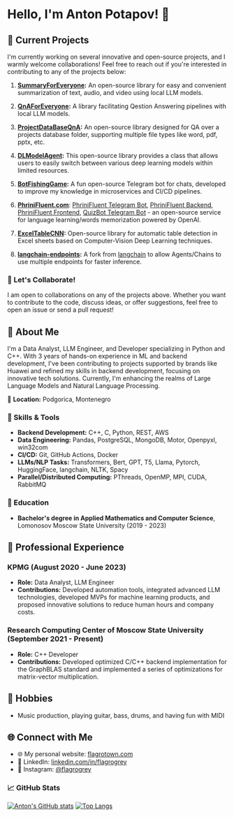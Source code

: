# Hello, I'm Anton Potapov! 👋

## 🚀 Current Projects
I'm currently working on several innovative and open-source projects, and I warmly welcome collaborations! Feel free to reach out if you're interested in contributing to any of the projects below:

1. **[SummaryForEveryone](https://github.com/Flagro/SummaryForEveryone):** An open-source library for easy and convenient summarization of text, audio, and video using local LLM models.

2. **[QnAForEveryone](https://github.com/Flagro/QnAForEveryone):** A library facilitating Qestion Answering pipelines with local LLM models.

3. **[ProjectDataBaseQnA](https://github.com/Flagro/ProjectDataBaseQnA):** An open-source library designed for QA over a projects database folder, supporting multiple file types like word, pdf, pptx, etc.

4. **[DLModelAgent](https://github.com/Flagro/DLModelAgent):** This open-source library provides a class that allows users to easily switch between various deep learning models within limited resources.

5. **[BotFishingGame](https://github.com/Flagro/BotFishingGame):** A fun open-source Telegram bot for chats, developed to improve my knowledge in microservices and CI/CD pipelines.
   
6. **[PhriniFluent.com](https://phrinifluent.com)**: [PhriniFluent Telegram Bot](https://github.com/Flagro/PhriniFluentTG), [PhriniFluent Backend](https://github.com/Flagro/PhriniFluentBackend), [PhriniFluent Frontend](https://github.com/Flagro/PhriniFluentFrontend), [QuizBot Telegram Bot](https://github.com/SWel1a/QuizBot) - an open-source service for language learning/words memorization powered by OpenAI.

7. **[ExcelTableCNN](https://github.com/Flagro/ExcelTableCNN):** Open-source library for automatic table detection in Excel sheets based on Computer-Vision Deep Learning techniques.

8. **[langchain-endpoints](https://github.com/Flagro/langchain-endpoints):** A fork from [langchain](https://github.com/langchain-ai/langchain) to allow Agents/Chains to use multiple endpoints for faster inference.

### 🤝 Let's Collaborate!
I am open to collaborations on any of the projects above. Whether you want to contribute to the code, discuss ideas, or offer suggestions, feel free to open an issue or send a pull request!

## 🌟 About Me
I'm a Data Analyst, LLM Engineer, and Developer specializing in Python and C++. With 3 years of hands-on experience in ML and backend development, I've been contributing to projects supported by brands like Huawei and refined my skills in backend development, focusing on innovative tech solutions. Currently, I'm enhancing the realms of Large Language Models and Natural Language Processing.

📍 **Location:** Podgorica, Montenegro  

### 🚀 Skills & Tools
- **Backend Development:** C++, C, Python, REST, AWS
- **Data Engineering:** Pandas, PostgreSQL, MongoDB, Motor, Openpyxl, win32com
- **CI/CD:** Git, GitHub Actions, Docker
- **LLMs/NLP Tasks:** Transformers, Bert, GPT, T5, Llama, Pytorch, HuggingFace, langchain, NLTK, Spacy
- **Parallel/Distributed Computing:** PThreads, OpenMP, MPI, CUDA, RabbitMQ

### 📘 Education
- **Bachelor's degree in Applied Mathematics and Computer Science**, Lomonosov Moscow State University (2019 - 2023)

## 💼 Professional Experience
### KPMG (August 2020 - June 2023)
- **Role:** Data Analyst, LLM Engineer
- **Contributions:** Developed automation tools, integrated advanced LLM technologies, developed MVPs for machine learning products, and proposed innovative solutions to reduce human hours and company costs.

### Research Computing Center of Moscow State University (September 2021 - Present)
- **Role:** C++ Developer
- **Contributions:** Developed optimized C/C++ backend implementation for the GraphBLAS standard and implemented a series of optimizations for matrix-vector multiplication.

## 🎵 Hobbies
- Music production, playing guitar, bass, drums, and having fun with MIDI

## 🌐 Connect with Me
- 🌐 My personal website: [flagrotown.com](http://flagrotown.com)
- 🌟 LinkedIn: [linkedin.com/in/flagrogrey](https://linkedin.com/in/flagrogrey)
- 📸 Instagram: [@flagrogrey](https://instagram.com/flagrogrey)


### 📈 GitHub Stats
[![Anton's GitHub stats](https://github-readme-stats.vercel.app/api?username=Flagro&show_icons=true&theme=tokyonight)](https://github.com/Flagro)
[![Top Langs](https://github-readme-stats.vercel.app/api/top-langs/?username=Flagro&layout=compact&theme=tokyonight)](https://github.com/Flagro)
